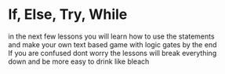 # If, Else, Try, While
in the next few lessons you will learn how to use the statements \
and make your own text based game with logic gates by the end \
If you are confused dont worry the lessons will break everything \
down and be more easy to drink like bleach
